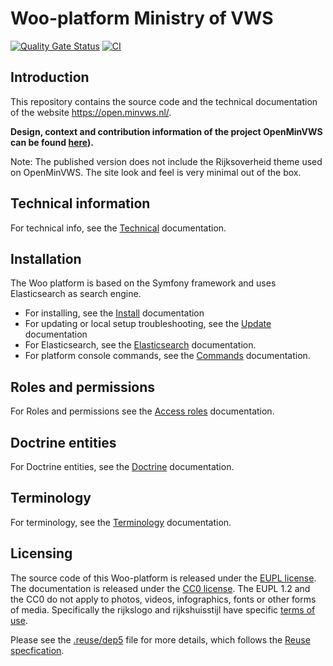 # Woo-platform Ministry of VWS

[![Quality Gate Status](https://sonarcloud.io/api/project_badges/measure?project=nl-rdo-woo-web-private&metric=alert_status&token=b35ec24b06834af668d51efc85b6f181dabf4a5b)](https://sonarcloud.io/summary/new_code?id=nl-rdo-woo-web-private) [![CI](https://github.com/minvws/nl-rdo-woo-web-private/actions/workflows/ci.yml/badge.svg)](https://github.com/minvws/nl-rdo-woo-web-private/actions/workflows/ci.yml)

## Introduction

This repository contains the source code and the technical documentation of the website <https://open.minvws.nl/>.

**Design, context and contribution information of the project OpenMinVWS can be found [here](https://github.com/minvws/nl-rdo-woo-coordination)).**

Note: The published version does not include the Rijksoverheid theme used on OpenMinVWS. The site look and feel is very minimal out of the box.

## Technical information

For technical info, see the [Technical](docs/technische-documentatie/technical.md) documentation.

## Installation

The Woo platform is based on the Symfony framework and uses Elasticsearch as search engine.

- For installing, see the [Install](docs/technische-documentatie/install.md) documentation
- For updating or local setup troubleshooting, see the [Update](docs/technische-documentatie/update.md) documentation
- For Elasticsearch, see the [Elasticsearch](docs/technische-documentatie/elastic_index.md) documentation.
- For platform console commands, see the [Commands](docs/technische-documentatie/commands.md) documentation.

## Roles and permissions

For Roles and permissions see the [Access roles](docs/technische-documentatie/access-roles.md) documentation.

## Doctrine entities

For Doctrine entities, see the [Doctrine](docs/technische-documentatie/doctrine.md) documentation.

## Terminology

For terminology, see the [Terminology](docs/technische-documentatie/terminology.md) documentation.

## Licensing

The source code of this Woo-platform is released under the [EUPL license](./LICENSES/EUPL-1.2.txt).
The documentation is released under the [CC0 license](./LICENSES/CC0-1.0.txt).
The EUPL 1.2 and the CC0 do not apply to photos, videos, infographics, fonts or other forms of media.
Specifically the rijkslogo and rijkshuisstijl have specific [terms of use](./LICENSES/LicenseRef-Proprietary.txt).

Please see the [.reuse/dep5](./.reuse/dep5) file for more details, which follows the [Reuse specfication](https://reuse.software/spec/).
